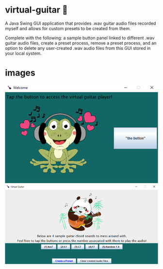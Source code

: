 # virtual-guitar 🎸
A Java Swing GUI application that provides .wav guitar audio files recorded myself and allows for custom presets to be created from them. 

Complete with the following: a sample button panel linked to different .wav guitar audio files, create a preset process, remove a preset process, and an option to delete any user-created .wav audio files from this GUI stored in your local system.

# images

<img src="images/launchdemo.png"> <img src="images/playerdemo.png">



